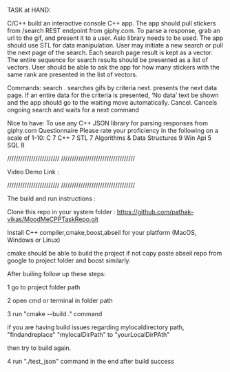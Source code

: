 TASK at HAND:

C/C++
build an interactive console C++ app.
The app should pull stickers from /search REST endpoint from giphy.com. To parse a response, grab an url to the gif, and present it to a user.
Asio library needs to be used.
The app should use STL for data manipulation.
User may initiate a new search or pull the next page of the search.
Each search page result is kept as a vector.
The entire sequence for search results should be presented as a list of vectors.
User should be able to ask the app for how many stickers with the same rank are presented in the list of vectors.


Commands:
search <criteria> . searches gifs by criteria 
next. presents the next data page. If an entire data for the criteria is presented, ‘No data’ text be shown and the app should go to the waiting move automatically.
Cancel. Cancels ongoing search and waits for a next command


Nice to have:
To use any C++ JSON library for parsing responses from giphy.com
Questionnaire
Please rate your proficiency in the following on a scale of 1-10:
C 7
C++ 7
STL 7
Algorithms & Data Structures 9
Win Api 5
SQL 8




//////////////////////// //////////////////////////////////

Video Demo Link :

//////////////////////// //////////////////////////////////

The build and run instructions :

Clone this repo in your system folder : https://github.com/pathak-vikas/MoodMeCPPTaskRepo.git

Install C++ compiler,cmake,boost,abseil for your platform (MacOS, Windows or Linux)

cmake should be able to build the project if not copy paste abseil repo from google to project folder and boost similarly. 


After builing follow up these steps:

1 go to project folder path 

2 open cmd or terminal in folder path

3 run "cmake --build ." command

if you are having build issues regarding mylocaldirectory path, "findandreplace" "mylocalDirPath" to "yourLocalDirPAth" 

then try to build again.

4 run "./test_json" command in the end after build success



